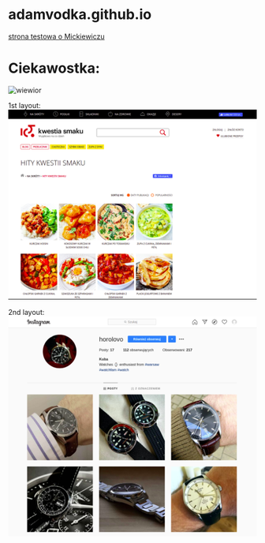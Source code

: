 # adamvodka.github.io

[strona testowa o Mickiewiczu](/test.md)

# Ciekawostka:
![wiewior](https://encrypted-tbn0.gstatic.com/images?q=tbn:ANd9GcSxQSM2HmYgGdexQHUMWx60eIXxxuk7bAeTFw&usqp=CAU)


1st layout:
![kwestia smaku](./kwestiasmaku.png)

2nd layout:
![insta](./insta.png)

